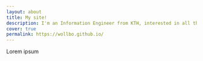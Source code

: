 ```yaml
---
layout: about
title: My site!
description: I'm an Information Engineer from KTH, interested in all things signal processing, statistics, information theory, machine learning and data science
cover: true
permalink: https://wollbo.github.io/
---
```


<style>
@media ( max-width : 800px) {
    .resize1 {
        width: 150px !important;
    }
    .resize2 {
        display: none !important;
    }
}
</style>

Lorem ipsum
